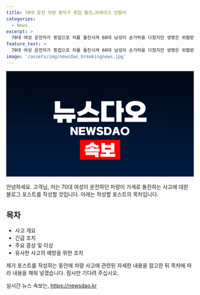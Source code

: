 ```yaml
---
title: 70대 운전 차량 동작구 횟집 돌진…브레이크 안들어
categories:
  - News
excerpt: >
  70대 여성 운전자가 횟집으로 차를 돌진시켜 60대 남성이 손가락을 다쳤지만 생명은 위협받지 않았다. 사고로 식당 내부가 파손되었고, 유리창이 깨졌다. 여성 운전자는 브레이크를 밟았으나 듣지 않았다며 급발진을 주장했으나 음주나 마약 섭취는 확인되지 않았다. 경찰은 중상이나 사망사고가 아니므로 형사 처분은 없을 것으로 보인다.
feature_text: >
  70대 여성 운전자가 횟집으로 차를 돌진시켜 60대 남성이 손가락을 다쳤지만 생명은 위협받지 않았다. 사고로 식당 내부가 파손되었고, 유리창이 깨졌다. 여성 운전자는 브레이크를 밟았으나 듣지 않았다며 급발진을 주장했으나 음주나 마약 섭취는 확인되지 않았다. 경찰은 중상이나 사망사고가 아니므로 형사 처분은 없을 것으로 보인다.
image: '/assets/img/newsdao_breakingnews.jpg'
---
```


<p><img src="/assets/img/newsdao_breakingnews.jpg" alt="implanttips 속보" /></p>

<p>안녕하세요. 고객님, 저는 70대 여성이 운전하던 차량이 가게로 돌진하는 사고에 대한 블로그 포스트를 작성할 것입니다. 아래는 작성할 포스트의 목차입니다.</p>

<h2 data-ke-size="size26">목차</h2>

<ul>
    <li>사고 개요</li>
    <li>긴급 조치</li>
    <li>주요 증상 및 이상</li>
    <li>유사한 사고의 예방을 위한 조치</li>
</ul>

<p>제가 포스트를 작성하는 동안에 차량 사고에 관련된 자세한 내용을 참고한 뒤 목차에 따라 내용을 채워 넣겠습니다. 잠시만 기다려 주십시오.</p>
실시간 뉴스 속보는, <a href="https://newsdao.kr" rel="dofollow">https://newsdao.kr</a>


